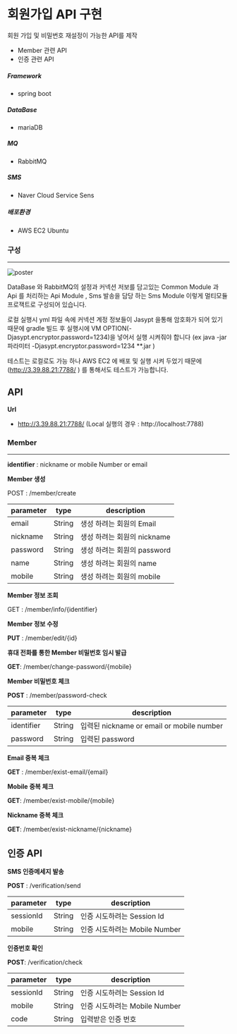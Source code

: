 # 회원가입 API 구현

회원 가입 및 비밀번호 재설정이 가능한 API를 제작

* Member 관련 API
* 인증  관련 API



##### Framework

- spring boot

##### DataBase

- mariaDB

##### MQ

-  RabbitMQ   

##### SMS 

- Naver Cloud Service Sens

##### 배포환경

- AWS EC2 Ubuntu



### 구성

---

![poster](http://drive.google.com/uc?export=view&id=1YtLZadzXwQAf8yyhpa6F8pJlYWmVlj5u)

DataBase 와 RabbitMQ의 설정과 커넥션 저보를 담고있는 Common Module 과 Api 를 처리하는 Api Module , Sms 발송을 담당 하는 Sms Module 이렇게 멀티모듈 프로잭트로 구성되어 있습니다.

로컬 실행시 yml 파일 속에 커넥션 계정 정보들이 Jasypt 을통해 암호화가 되어 있기 때문에 gradle 빌드 후 실행시에 VM OPTION(-Djasypt.encryptor.password=1234)을 넣어서 실행 시켜줘야 합니다 (ex java -jar 파라미터 -Djasypt.encryptor.password=1234  **.jar )

테스트는 로컬로도 가능 하나 AWS EC2 에 배포 및 실행 시켜 두었기 때문에 (http://3.39.88.21:7788/ ) 를 통해서도 테스트가 가능합니다.



## API

**Url** 

- http://3.39.88.21:7788/ (Local 실행의 경우 : http://localhost:7788) 

### Member

---

**identifier** : nickname or mobile Number or email



**Member 생성**

POST : /member/create

| parameter | type   | description                 |
| --------- | ------ | --------------------------- |
| email     | String | 생성 하려는 회원의 Email    |
| nickname  | String | 생성 하려는 회원의 nickname |
| password  | String | 생성 하려는 회원의 password |
| name      | String | 생성 하려는 회원의 name     |
| mobile    | String | 생성 하려는 회원의 mobile   |





**Member 정보 조회**

GET : /member/info/{identifier}



**Member 정보 수정**

**PUT** : /member/edit/{id}



**휴대 전화를 통한 Member 비밀번호 임시 발급**

**GET**: /member/change-password/{mobile}



**Member 비밀번호 체크**

**POST** : /member/password-check

| parameter  | type   | description                                |
| ---------- | ------ | ------------------------------------------ |
| identifier | String | 입력된 nickname  or email or mobile number |
| password   | String | 입력된 password                            |



**Email 중복 체크**

**GET** : /member/exist-email/{email}



**Mobile 중복 체크** 

**GET**: /member/exist-mobile/{mobile}



**Nickname 중복 체크**

**GET**: /member/exist-nickname/{nickname}



## 인증 API



**SMS 인증메세지 발송**

**POST** : /verification/send

| parameter | type   | description                   |
| --------- | ------ | ----------------------------- |
| sessionId | String | 인증 시도하려는 Session Id    |
| mobile    | String | 인증 시도하려는 Mobile Number |



**인증번호 확인**

**POST**: /verification/check

| parameter | type   | description                   |
| --------- | ------ | ----------------------------- |
| sessionId | String | 인증 시도하려는 Session Id    |
| mobile    | String | 인증 시도하려는 Mobile Number |
| code      | String | 입력받은 인증 번호            |

